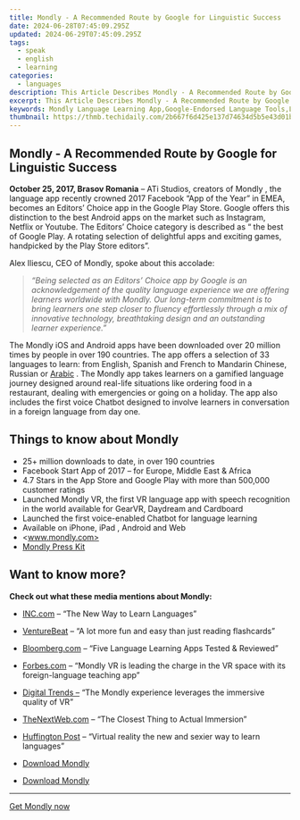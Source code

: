 ```yaml
---
title: Mondly - A Recommended Route by Google for Linguistic Success
date: 2024-06-28T07:45:09.295Z
updated: 2024-06-29T07:45:09.295Z
tags:
  - speak
  - english
  - learning
categories:
  - languages
description: This Article Describes Mondly - A Recommended Route by Google for Linguistic Success
excerpt: This Article Describes Mondly - A Recommended Route by Google for Linguistic Success
keywords: Mondly Language Learning App,Google-Endorsed Language Tools,Linguistic Achievement with Mondly,Effective Language Education Technology,Mondly for Successful Communication Skills,Multilingual Proficiency Platforms,Google's Recommended Language Learning Applications
thumbnail: https://thmb.techidaily.com/2b667f6d425e137d74634d5b5e43d01ba3b3015e34fc38e54ba016f1aa0f02aa.jpg
---
```


## Mondly - A Recommended Route by Google for Linguistic Success

**October 25, 2017, Brasov Romania** – ATi Studios, creators of Mondly  , the language app recently crowned 2017 Facebook “App of the Year” in EMEA, becomes an Editors’ Choice app in the Google Play Store. Google offers this distinction to the best Android apps on the market such as Instagram, Netflix or Youtube. The Editors’ Choice category is described as “  the best of Google Play. A rotating selection of delightful apps and exciting games, handpicked by the Play Store editors”.

 Alex Iliescu, CEO of Mondly, spoke about this accolade:

> _“Being selected as an Editors’ Choice app by Google is an acknowledgement of the quality language experience we are offering learners worldwide with Mondly. Our long-term commitment is to bring learners one step closer to fluency effortlessly through a mix of innovative technology, breathtaking design and an outstanding learner experience.”_

 The Mondly iOS and Android apps have been downloaded over 20 million times by people in over 190 countries. The app offers a selection of 33 languages to learn: from English, Spanish and French to Mandarin Chinese, Russian or [Arabic](https://shop.mondly.com/affiliate.php?ACCOUNT=ATISTUDI&AFFILIATE=108875&PATH=https://www.mondly.com?AFFILIATE=108875) . The Mondly app takes learners on a gamified language journey designed around real-life situations like ordering food in a restaurant, dealing with emergencies or going on a holiday. The app also includes the first voice Chatbot designed to involve learners in conversation in a foreign language from day one.

## Things to know about Mondly

* 25+ million downloads to date, in over 190 countries
* Facebook Start App of 2017 – for Europe, Middle East & Africa
* 4.7 Stars in the App Store and Google Play with more than 500,000 customer ratings
* Launched Mondly VR, the first VR language app with speech recognition in the world available for GearVR, Daydream and Cardboard
* Launched the first voice-enabled Chatbot for language learning
* Available on iPhone, iPad , Android and Web
* <www.mondly.com>
* [Mondly Press Kit](https://www.dropbox.com/sh/vo4j5214zvwdxy5/AAC20VxIgpuiEe7ED2%5F37VNEa?dl=0)

## Want to know more?

**Check out what these media mentions about Mondly:**

* [INC.com](https://www.inc.com/joseph-steinberg/the-new-way-to-learn-languages-virtual-reality%5F1.html) – “The New Way to Learn Languages”
* [VentureBeat](https://venturebeat.com/2016/09/06/5-bots-to-try-this-week-medium-hi-startups-stylebox-mondly-and-magic-eight-bot/)  – “A lot more fun and easy than just reading flashcards”
* [Bloomberg.com](https://www.bloomberg.com/news/articles/2017-07-21/five-language-learning-apps-tested-and-reviewed) –  “Five Language Learning Apps Tested & Reviewed”
* [Forbes.com](https://www.forbes.com/sites/forbesnycouncil/2018/05/10/how-new-technologies-are-changing-language-learning-for-better-and-worse/#50fcb412a178)  – “Mondly VR is leading the charge in the VR space with its foreign-language teaching app”
* [Digital Trends –](https://www.digitaltrends.com/virtual-reality/mondly-virtual-reality-languages-samsung-gear-vr-rosetta-stone/)  “The Mondly experience leverages the immersive quality of VR”
* [TheNextWeb.com](https://thenextweb.com/apps/2017/02/15/mondlys-vr-language-learning-app-is-the-closest-thing-to-actual-immersion/#.tnw%5FpzLJRkzn)  – “The Closest Thing to Actual Immersion”
* [Huffington Post](http://www.huffingtonpost.com/entry/virtual-reality-the-new-and-sexier-way-to-learn-languages%5Fus%5F5983c162e4b00833d1de26e2)  – “Virtual reality the new and sexier way to learn languages”

* [Download Mondly](https://www.facebook.com/sharer/sharer.php?u=https%3A%2F%2Fwww.mondly.com%2Fblog%2Fgoogle-picks-mondly-editors-choice-language-app%2F&t=Google+Picks+Mondly+as+New+Editors%E2%80%99+Choice+Language+App "Share on Facebook")
* [Download Mondly](https://shop.mondly.com/affiliate.php?ACCOUNT=ATISTUDI&AFFILIATE=108875&PATH=https://www.mondly.com?AFFILIATE=108875)

---

[Get Mondly now](https://adjt.mondly.com/5ixfg4k?campaign=blog-post-id-739&fallback=https%3A%2F%2Fapp.mondly.com%3Futm%5Fmedium%3Dblog%5Fblog-post-id-739%26utm%5Fsource%3Dblog-post-id-739&redirect%5Fmacos=https%3A%2F%2Fapp.mondly.com%3Futm%5Fmedium%3Dblog%5Fblog-post-id-739%26utm%5Fsource%3Dblog-post-id-739&redirect%5Fandroid=https%3A%2F%2Fplay.google.com%2Fstore%2Fapps%2Fdetails%3Fid%3Dcom.atistudios.mondly.languages%3Futm%5Fmedium%3Dblog%5Fblog-post-id-739%26utm%5Fsource%3Dblog-post-id-739&redirect%5Fios=https%3A%2F%2Fapps.apple.com%2Fapp%2Fapple-store%2Fid987873536%3Fpt%3D78954800%26ct%3Dblog-post-id-739%26mt%3D8 "Get Mondly now")

<ins class="adsbygoogle"
     style="display:block"
     data-ad-format="autorelaxed"
     data-ad-client="ca-pub-7571918770474297"
     data-ad-slot="1223367746"></ins>



<ins class="adsbygoogle"
     style="display:block"
     data-ad-client="ca-pub-7571918770474297"
     data-ad-slot="8358498916"
     data-ad-format="auto"
     data-full-width-responsive="true"></ins>


